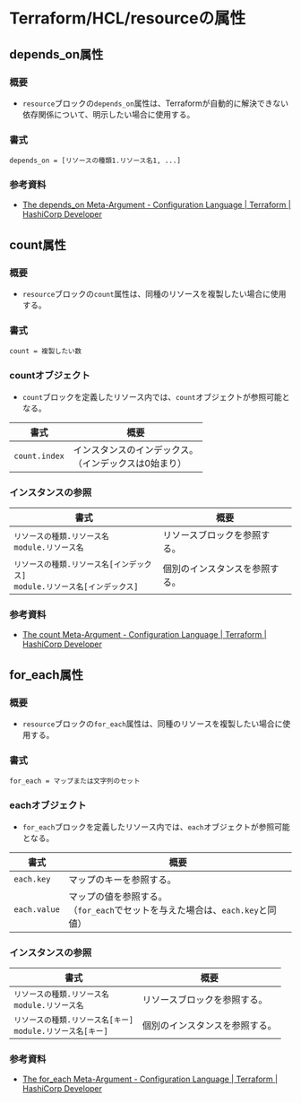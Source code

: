 # Terraform/HCL/resourceの属性

## depends_on属性

### 概要

- `resource`ブロックの`depends_on`属性は、Terraformが自動的に解決できない依存関係について、明示したい場合に使用する。

### 書式

```text
depends_on = [リソースの種類1.リソース名1, ...]
```

### 参考資料

- [The depends_on Meta-Argument - Configuration Language | Terraform | HashiCorp Developer](https://developer.hashicorp.com/terraform/language/meta-arguments/depends_on)

## count属性

### 概要

- `resource`ブロックの`count`属性は、同種のリソースを複製したい場合に使用する。

### 書式

```text
count = 複製したい数
```

### countオブジェクト

- `count`ブロックを定義したリソース内では、`count`オブジェクトが参照可能となる。

| 書式          | 概要                                                        |
| ------------- | ----------------------------------------------------------- |
| `count.index` | インスタンスのインデックス。<br />（インデックスは0始まり） |

### インスタンスの参照

| 書式                                                         | 概要                           |
| ------------------------------------------------------------ | ------------------------------ |
| `リソースの種類.リソース名`<br />`module.リソース名`         | リソースブロックを参照する。   |
| `リソースの種類.リソース名[インデックス]`<br />`module.リソース名[インデックス]` | 個別のインスタンスを参照する。 |

### 参考資料

- [The count Meta-Argument - Configuration Language | Terraform | HashiCorp Developer](https://developer.hashicorp.com/terraform/language/meta-arguments/count)

## for_each属性

### 概要

- `resource`ブロックの`for_each`属性は、同種のリソースを複製したい場合に使用する。

### 書式

```text
for_each = マップまたは文字列のセット
```

### eachオブジェクト

- `for_each`ブロックを定義したリソース内では、`each`オブジェクトが参照可能となる。

| 書式         | 概要                                                         |
| ------------ | ------------------------------------------------------------ |
| `each.key`   | マップのキーを参照する。                                     |
| `each.value` | マップの値を参照する。<br />（`for_each`でセットを与えた場合は、`each.key`と同値） |

### インスタンスの参照

| 書式                                                         | 概要                           |
| ------------------------------------------------------------ | ------------------------------ |
| `リソースの種類.リソース名`<br />`module.リソース名`         | リソースブロックを参照する。   |
| `リソースの種類.リソース名[キー]`<br />`module.リソース名[キー]` | 個別のインスタンスを参照する。 |

### 参考資料

- [The for_each Meta-Argument - Configuration Language | Terraform | HashiCorp Developer](https://developer.hashicorp.com/terraform/language/meta-arguments/for_each)
